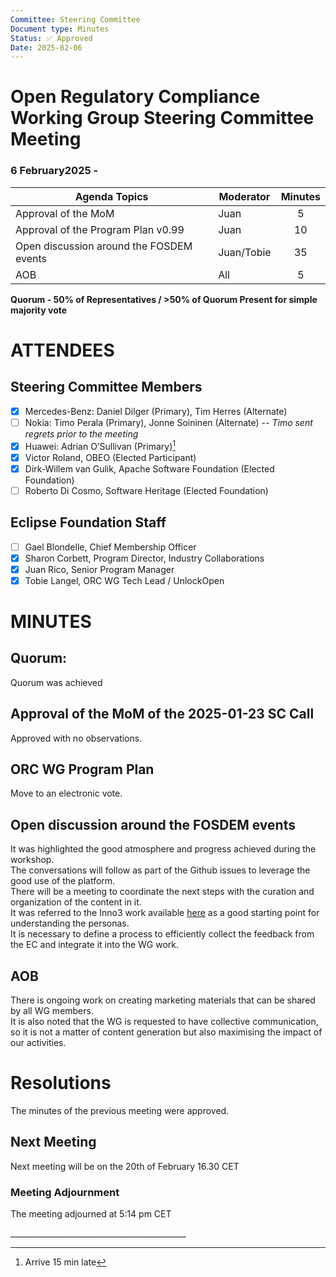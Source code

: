 ```yaml
---
Committee: Steering Committee
Document type: Minutes
Status: ✅ Approved
Date: 2025-02-06
---
```


# **Open Regulatory Compliance Working Group** Steering Committee Meeting

###  6 February2025 \-

| Agenda Topics | Moderator | Minutes |
| ----- | ----- | :---: |
| Approval of the MoM | Juan | 5 |
| Approval of the Program Plan v0.99  | Juan | 10 |
| Open discussion around the FOSDEM events  | Juan/Tobie | 35 |
| AOB | All | 5 |

**Quorum \- 50% of Representatives / \>50% of Quorum Present for simple majority vote**  
 

# ATTENDEES

## Steering Committee Members

- [x] Mercedes-Benz:  Daniel Dilger (Primary), Tim Herres (Alternate)  
- [ ] Nokia: Timo Perala (Primary), Jonne Soininen (Alternate) *\-- Timo sent regrets prior to the meeting*  
- [x] Huawei: Adrian O’Sullivan (Primary)[^1]  
- [x] Victor Roland, OBEO (Elected Participant)  
- [x] Dirk-Willem van Gulik, Apache Software Foundation (Elected Foundation)  
- [ ] Roberto Di Cosmo, Software Heritage (Elected Foundation)

## Eclipse Foundation Staff

- [ ] Gael Blondelle, Chief Membership Officer  
- [x] Sharon Corbett, Program Director, Industry Collaborations  
- [x] Juan Rico, Senior Program Manager  
- [x] Tobie Langel, ORC WG Tech Lead / UnlockOpen

# MINUTES

## Quorum: 

Quorum was achieved

## Approval of the MoM of the 2025-01-23 SC Call

Approved with no observations.

## ORC WG Program Plan

Move to an electronic vote.

## Open discussion around the FOSDEM events 

It was highlighted the good atmosphere and progress achieved during the workshop.  
The conversations will follow as part of the Github issues to leverage the good use of the platform.  
There will be a meeting to coordinate the next steps with the curation and organization of the content in it.  
It was referred to the Inno3 work available [here](https://code.inno3.eu/ouvert/guide-cra/-/blob/main/CNLL_inno3_Guide-CRA_VE_1.0.pdf?ref_type=heads) as a good starting point for understanding the personas.  
It is necessary to define a process to efficiently collect the feedback from the EC and integrate it into the WG work.

## AOB

There is ongoing work on creating marketing materials that can be shared by all WG members.  
It is also noted that the WG is requested to have collective communication, so it is not a matter of content generation but also maximising the impact of our activities.

# Resolutions

The minutes of the previous meeting were approved.

## Next Meeting

Next meeting will be on the 20th of February 16.30 CET

###  **Meeting Adjournment**

The meeting adjourned at 5:14 pm CET

\_\_\_\_\_\_\_\_\_\_\_\_\_\_\_\_\_\_\_\_\_\_\_\_\_\_\_\_\_\_\_\_\_\_\_\_\_\_\_\_\_\_\_\_  


[^1]:  Arrive 15 min late